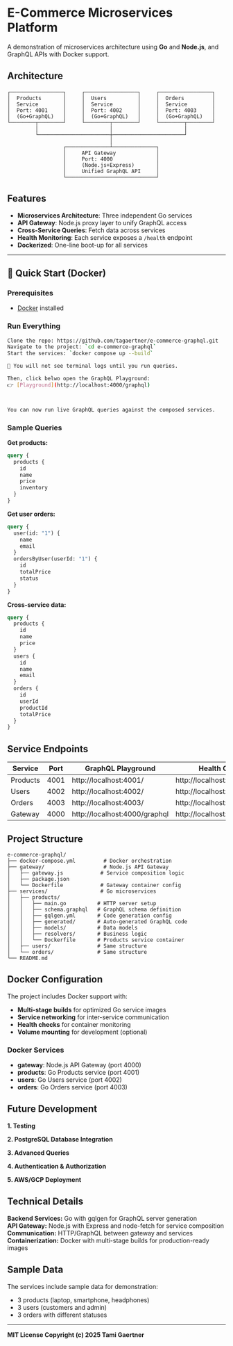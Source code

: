 # E-Commerce Microservices Platform

A demonstration of microservices architecture using **Go** and **Node.js**, and GraphQL APIs with Docker support.

## Architecture

```
┌─────────────────┐     ┌─────────────────┐     ┌─────────────────┐
│  Products       │     │  Users          │     │  Orders         │
│  Service        │     │  Service        │     │  Service        │
│  Port: 4001     │     │  Port: 4002     │     │  Port: 4003     │
│  (Go+GraphQL)   │     │  (Go+GraphQL)   │     │  (Go+GraphQL)   │
└────────┬────────┘     └────────┬────────┘     └────────┬────────┘
         │                       │                       │
         └───────────────────────┼───────────────────────┘
                                 │
                  ┌──────────────┴──────────────┐
                  │     API Gateway             │
                  │     Port: 4000              │
                  │     (Node.js+Express)       │
                  │     Unified GraphQL API     │
                  └─────────────────────────────┘
```

## Features

- **Microservices Architecture**: Three independent Go services
- **API Gateway**: Node.js proxy layer to unify GraphQL access
- **Cross-Service Queries**: Fetch data across services
- **Health Monitoring**: Each service exposes a `/health` endpoint
- **Dockerized**: One-line boot-up for all services

---

## 🚀 Quick Start (Docker)

### Prerequisites

- [Docker](https://www.docker.com/) installed

### Run Everything

```bash
Clone the repo: https://github.com/tagaertner/e-commerce-graphql.git
Navigate to the project: `cd e-commerce-graphql`
Start the services: `docker compose up --build`

🧠 You will not see terminal logs until you run queries.

Then, click belwo open the GraphQL Playground:
👉 [Playground](http://localhost:4000/graphql)



You can now run live GraphQL queries against the composed services.


```

### Sample Queries

**Get products:**

```graphql
query {
  products {
    id
    name
    price
    inventory
  }
}
```

**Get user orders:**

```graphql
query {
  user(id: "1") {
    name
    email
  }
  ordersByUser(userId: "1") {
    id
    totalPrice
    status
  }
}
```

**Cross-service data:**

```graphql
query {
  products {
    id
    name
    price
  }
  users {
    id
    name
    email
  }
  orders {
    id
    userId
    productId
    totalPrice
  }
}
```

## Service Endpoints

| Service  | Port | GraphQL Playground            | Health Check                 |
| -------- | ---- | ----------------------------- | ---------------------------- |
| Products | 4001 | http://localhost:4001/        | http://localhost:4001/health |
| Users    | 4002 | http://localhost:4002/        | http://localhost:4002/health |
| Orders   | 4003 | http://localhost:4003/        | http://localhost:4003/health |
| Gateway  | 4000 | http://localhost:4000/graphql | http://localhost:4000/health |

## Project Structure

```
e-commerce-graphql/
├── docker-compose.yml         # Docker orchestration
├── gateway/                   # Node.js API Gateway
│   ├── gateway.js            # Service composition logic
│   ├── package.json
│   └── Dockerfile            # Gateway container config
├── services/                 # Go microservices
│   ├── products/
│   │   ├── main.go          # HTTP server setup
│   │   ├── schema.graphql   # GraphQL schema definition
│   │   ├── gqlgen.yml       # Code generation config
│   │   ├── generated/       # Auto-generated GraphQL code
│   │   ├── models/          # Data models
│   │   ├── resolvers/       # Business logic
│   │   └── Dockerfile       # Products service container
│   ├── users/               # Same structure
│   └── orders/              # Same structure
└── README.md
```

## Docker Configuration

The project includes Docker support with:

- **Multi-stage builds** for optimized Go service images
- **Service networking** for inter-service communication
- **Health checks** for container monitoring
- **Volume mounting** for development (optional)

### Docker Services

- **gateway**: Node.js API Gateway (port 4000)
- **products**: Go Products service (port 4001)
- **users**: Go Users service (port 4002)
- **orders**: Go Orders service (port 4003)

## Future Development

**1. Testing**

**2. PostgreSQL Database Integration**

**3. Advanced Queries**

**4. Authentication & Authorization**

**5. AWS/GCP Deployment**

## Technical Details

**Backend Services:** Go with gqlgen for GraphQL server generation  
**API Gateway:** Node.js with Express and node-fetch for service composition  
**Communication:** HTTP/GraphQL between gateway and services  
**Containerization:** Docker with multi-stage builds for production-ready images

## Sample Data

The services include sample data for demonstration:

- 3 products (laptop, smartphone, headphones)
- 3 users (customers and admin)
- 3 orders with different statuses

---

**MIT License Copyright (c) 2025 Tami Gaertner**
